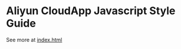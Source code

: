 Aliyun CloudApp Javascript Style Guide
======================================

See more at [index.html](https://github.com/RobinQu/js-style-guide/blob/master/source/ch/index.md)
